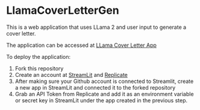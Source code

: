 # LlamaCoverLetterGen

This is a web application that uses LLama 2 and user input to generate a cover letter. 

The application can be accessed at  [LLama Cover Letter App](https://llamacoverlettergen.streamlit.app/)

To deploy the application:
1. Fork this repository
2. Create an account at [StreamLit]([url](https://streamlit.io/)) and [Replicate]([url](https://replicate.com/))
3. After making sure your Github account is connected to Streamlit, create a new app in StreamLit and connected it to the forked repository
4. Grab an API Token from Replicate and add it as an environment variable or secret key in StreamLit under the app created in the previous step.

